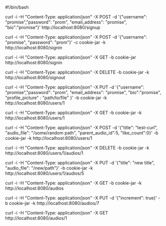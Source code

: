 #!/bin/bash

curl -i -H "Content-Type: application/json" -X POST -d '{"username": "promise","password": "prom", "email_address": "promise", "bio":"promise"}' http://localhost:8080/signup

curl -i -H "Content-Type: application/json" -X POST -d '{"username": "promise", "password": "prom"}' -c cookie-jar -k http://localhost:8080/signin

curl -i -H "Content-Type: application/json" -X GET -b cookie-jar http://localhost:8080/signin

curl -i -H "Content-Type: application/json" -X DELETE -b cookie-jar -k http://localhost:8080/signout

curl -i -H "Content-Type: application/json" -X PUT -d '{"username": "promise","password": "prom", "email_address": "promise", "bio":"promise", "profile_picture" : "path/to/file" }' -b cookie-jar -k http://localhost:8080/users/1

curl -i -H "Content-Type: application/json" -X GET -b cookie-jar -k http://localhost:8080/users/1

curl -i -H "Content-Type: application/json" -X POST -d '{"title": "test-curl", "audio_file": "/some/random path", "parent_audio_id":5, "like_count":0}' -b cookie-jar -k http://localhost:8080/users/1

curl -i -H "Content-Type: application/json" -X DELETE -b cookie-jar -k http://localhost:8080/users/1/audios/1

curl -i -H "Content-Type: application/json" -X PUT -d '{"title": "new title", "audio_file": "/new/path"}' -b cookie-jar -k http://localhost:8080/users/1/audios/5

curl -i -H "Content-Type: application/json" -X GET -b cookie-jar -k http://localhost:8080/audios

curl -i -H "Content-Type: application/json" -X PUT -d '{"increment": true}' -b cookie-jar -k http://localhost:8080/audios/7

curl -i -H "Content-Type: application/json" -X GET http://localhost:8080/audios/1